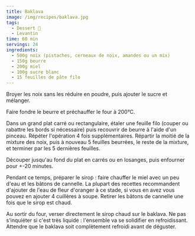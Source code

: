 ```yaml
---
title: Baklava
image: /img/recipes/baklava.jpg
tags:
  - Dessert 🍰
  - Levantin
time: 60 min
servings: 24
ingredients:
  - 500g noix (pistaches, cerneaux de noix, amandes ou un mix)
  - 150g beurre
  - 200g miel
  - 100g sucre blanc
  - 15 feuilles de pâte filo
---
```

Broyer les noix sans les réduire en poudre, puis ajouter le sucre et mélanger.

Faire fondre le beurre et préchauffer le four à 200°C.

Dans un grand plat carré ou rectangulaire, étaler une feuille filo (couper ou rabattre les bords si nécessaire) puis recouvrir de beurre à l'aide d'un pinceau. Répéter l'opération 4 fois supplémentaires. Répartir la moitié de la mixture des noix, puis à nouveau 5 feuilles beurrées, le reste de la mixture, et terminer par les 5 dernières feuilles.

Découper jusqu'au fond du plat en carrés ou en losanges, puis enfourner pour +-20 minutes.

Pendant ce temps, préparer le sirop : faire chauffer le miel avec un peu d'eau et les bâtons de cannelle. La plupart des recettes recommandent d'ajouter de l'eau de fleur d'oranger à ce stade, si vous en avez vous pouvez en ajouter 4 cuillères à soupe. Retirer les bâtons de cannelle une fois que le sirop est chaud.

Au sortir du four, verser directement le sirop chaud sur le baklava. Ne pas s'inquiéter si c'est très liquide : l'ensemble va se solidifier en refroidissant. Attendre que le baklava soit complètement refroidi avant de déguster.